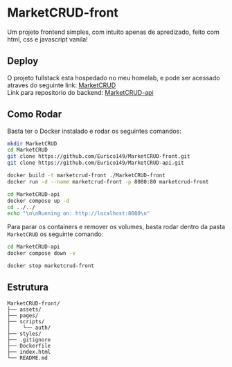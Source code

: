 # MarketCRUD-front
Um projeto frontend simples, com intuito apenas de apredizado, feito com html, css e javascript vanila!

## Deploy
O projeto fullstack esta hospedado no meu homelab, e pode ser acessado atraves do seguinte link: [MarketCRUD](https://mc.euricopersonal.info/) <br>
Link para repositorio do backend: [MarketCRUD-api](https://github.com/Eurico149/MarketCRUD-api.git)

## Como Rodar
Basta ter o Docker instalado e rodar os seguintes comandos:
``` sh
mkdir MarketCRUD
cd MarketCRUD
git clone https://github.com/Eurico149/MarketCRUD-front.git
git clone https://github.com/Eurico149/MarketCRUD-api.git

docker build -t marketcrud-front ./MarketCRUD-front
docker run -d --name marketcrud-front -p 8080:80 marketcrud-front

cd MarketCRUD-api
docker compose up -d
cd ../../
echo "\n\nRunning on: http://localhost:8080\n"
```

Para parar os containers e remover os volumes, basta rodar dentro da pasta `MarketCRUD` os seguinte comando:
``` sh
cd MarketCRUD-api
docker compose down -v

docker stop marketcrud-front
```

## Estrutura
```
MarketCRUD-front/
├── assets/
├── pages/
├── scripts/
│    └── auth/
├── styles/
├── .gitignore
├── Dockerfile
├── index.html 
└── README.md
```